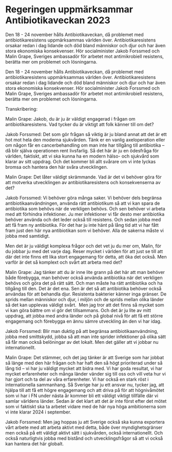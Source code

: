 # Regeringen uppmärksammar Antibiotikaveckan 2023

Den 18 - 24 november hålls Antibiotikaveckan, då problemet med antibiotikaresistens uppmärksammas världen över. Antibiotikaresistens orsakar redan i dag lidande och död bland människor och djur och har även stora ekonomiska konsekvenser. Hör socialminister Jakob Forssmed och Malin Grape, Sveriges ambassadör för arbetet mot antimikrobiell resistens, berätta mer om problemet och lösningarna.

Den 18 - 24 november hålls Antibiotikaveckan, då problemet med antibiotikaresistens uppmärksammas världen över. Antibiotikaresistens orsakar redan i dag lidande och död bland människor och djur och har även stora ekonomiska konsekvenser. Hör socialminister Jakob Forssmed och Malin Grape, Sveriges ambassadör för arbetet mot antimikrobiell resistens, berätta mer om problemet och lösningarna.

Transkribering:

Malin Grape:
Jakob, du är ju är väldigt engagerad i frågan om antibiotikaresistens. Vad tycker du är viktigt att folk känner till om det?

Jakob Forssmed:
Det som gör frågan så viktig är ju bland annat att det är ett hot mot hela den moderna sjukvården. Tänk er en vanlig axeloperation eller om någon får en cancerbehandling om man inte har tillgång till antibiotika – då blir själva operationen rent livsfarlig. Så det här är ju en ödesfråga för världen, faktiskt, att vi ska kunna ha en modern hälso- och sjukvård som klarar av sitt uppdrag. Och det kommer bli allt svårare om vi inte lyckas bromsa och hantera den här svåra utvecklingen.

Malin Grape:
Det låter väldigt skrämmande. Vad är det vi behöver göra för att motverka utvecklingen av antibiotikaresistens och konsekvenserna av det?

Jakob Forssmed:
Vi behöver göra många saker. Vi behöver dels begränsa antibiotikaanvändningen, använda rätt antibiotikum så att vi kan spara de antibiotika som behövs när de verkligen behövs. Och sen behöver vi arbeta med att förhindra infektioner. Ju mer infektioner vi får desto mer antibiotika behöver använda och det leder också till resistens. Och sedan jobba med att få fram ny antibiotika. För det har ju inte hänt på lång tid att vi har fått fram just den här nya antibiotikan som vi behöver. Alla de sakerna måste vi jobba med samtidigt.

Men det är ju väldigt komplexa frågor och det vet ju du mer om, Malin, för du jobbar ju med det varje dag. Reser mycket i världen för att just se till att där det inte finns ett lika stort engagemang för detta, att öka det också. Men varför är det så komplext och svårt att arbeta med det?

Malin Grape:
Jag tänker att du är inne lite grann på det här att man behöver både förebygga, man behöver också använda antibiotika när det verkligen behövs och göra det på rätt sätt. Och man måste ha rätt antibiotika och ha tillgång till den. Det är det ena. Sen är det så att antibiotika behöver också användas för att behandla djur. Resistenta bakterier känner inga gränser. De sprids mellan människor och djur, i miljön och de sprids mellan olika länder så det kan upplevas väldigt svårt.  Men jag tror att det finns så mycket som vi kan göra bättre om vi gör det tillsammans. Och det är ju lite av mitt uppdrag, att jobba med andra länder och på global nivå för att få ett större engagemang och förebygga en ännu sämre utveckling än den vi har idag.

Jakob Forssmed:
Blir man duktig på att begränsa antibiotikaanvändning, jobba med smittskydd, jobba så att man inte sprider infektioner på olika sätt så får man också belöningar av det lokalt. Men det gäller att vi jobbar nu internationellt.

Malin Grape:
Det stämmer, och det jag tänker är att Sverige som har jobbat så länge med den här frågan och har haft den så högt prioriterad under så lång tid – vi har ju väldigt mycket att bidra med. Vi har goda resultat, vi har mycket erfarenheter och många länder vänder sig till oss och vill veta hur vi har gjort och ta del av våra erfarenheter. Vi har också en stark röst i internationella sammanhang. Så Sverige har ju ett ansvar nu, tycker jag, att hjälpa till att få ett högre engagemang och att driva på för att högnivåmötet som vi har i FN under nästa år kommer bli ett väldigt viktigt tillfälle där vi samlar världens länder. Sedan är det klart att det är inte först efter det mötet som vi faktiskt ska ta arbetet vidare med de här nya höga ambitionerna som vi inte klarar 2024 i september.

Jakob Forssmed:
Men jag hoppas ju att Sverige också ska kunna exportera vårt arbete med att arbeta aktivt med detta, både över myndighetsgränser men också på ett väldigt aktivt sätt i sjukvården, också internationellt. Och också naturligtvis jobba med bistånd och utvecklingsfrågor så att vi också kan hantera det här globalt.
